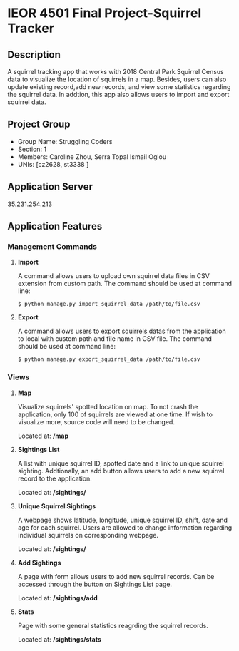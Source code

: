 # IEOR 4501 Final Project-Squirrel Tracker

## Description
A squirrel tracking app that works with 2018 Central Park Squirrel Census data to visualize the location of squirrels in a map. Besides, users can also update existing record,add new records, and view some statistics regarding the squirrel data. In addtion, this app also allows users to import and export squirrel data.

## Project Group
* Group Name: Struggling Coders
* Section: 1
* Members: Caroline Zhou, Serra Topal Ismail Oglou
* UNIs: [cz2628, st3338 ]

## Application Server
35.231.254.213

## Application Features
### Management Commands
1. **Import**

	A command allows users to upload own squirrel data files in CSV extension from custom path. The command should be used at command line:

	```$ python manage.py import_squirrel_data /path/to/file.csv```

2. **Export**

	A command allows users to export squirrels datas from the application to local with custom path and file name in CSV file. The command should be used at command line:

	```$ python manage.py export_squirrel_data /path/to/file.csv```

### Views
1. **Map** 

	Visualize squirrels' spotted location on map. To not crash the application, only 100 of squirrels are viewed at one time. If wish to visualize more, source code will need to be changed.

	Located at: **/map**

2. **Sightings List**

	A list with unique squirrel ID, spotted date and a link to unique squirrel sighting. Addtionally, an add button allows users to add a new squirrel record to the application.

	Located at: **/sightings/**

3. **Unique Squirrel Sightings**

	A webpage shows latitude, longitude, unique squirrel ID, shift, date and age for each squirrel. Users are allowed to change information regarding individual squirrels on corresponding webpage.

	Located at: **/sightings/<unique-squirrel-id>**

4. **Add Sightings**

	A page with form allows users to add new squirrel records. Can be accessed through the button on Sightings List page.

	Located at: **/sightings/add**

5. **Stats**

	Page with some general statistics reagrding the squirrel records.

	Located at: **/sightings/stats**
